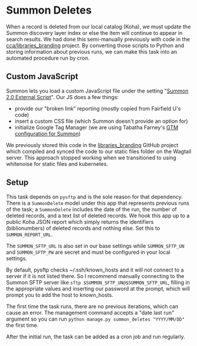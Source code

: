 # Summon Deletes

When a record is deleted from our local catalog (Koha), we must update the Summon discovery layer index or else the item will continue to appear in search results. We had done this semi-manually previously with code in the [cca/libraries_branding](https://github.com/cca/libraries_branding/tree/main/summon) project. By converting those scripts to Python and storing information about previous runs, we can make this task into an automated procedure run by cron.

## Custom JavaScript

Summon lets you load a custom JavaScript file under the setting "[Summon 2.0 External Script](https://customize.summon.serialssolutions.com/settings#Summon20ExternalScript)". Our JS does a few things:

- provide our "broken link" reporting (mostly copied from Fairfield U's code)
- insert a custom CSS file (which Summon doesn't provide an option for)
- initialize Google Tag Manager (we are using Tabatha Farney's [GTM configuration for Summon](https://github.com/tabathafarney/GoogleTagManager-Summon))

We previously stored this code in the [libraries_branding](https://github.com/cca/libraries_branding/tree/main/summon) GitHub project which compiled and synced the code to our static files folder on the Wagtail server. This approach stopped working when we transitioned to using whitenoise for static files and kubernetes.

## Setup

This task depends on `pysftp` and is the sole reason for that dependency. There is a `SummonDelete` model under this app that represents previous runs of the task; a `SummonDelete` includes the date of the run, the number of deleted records, and a text list of deleted records. We hook this app up to a public Koha JSON report which simply returns the identifiers (biblionumbers) of deleted records and nothing else. Set this to `SUMMON_REPORT_URL`.

The `SUMMON_SFTP_URL` is also set in our base settings while `SUMMON_SFTP_UN` and `SUMMON_SFTP_PW` are secret and must be configured in your local settings.

By default, pysftp checks ~/.ssh/known_hosts and it will not connect to a server if it is not listed there. So I recommend manually connecting to the Summon SFTP server like `sftp $SUMMON_SFTP_UN@$SUMMON_SFTP_URL`, filling in the appropriate values and inserting our password at the prompt, which will prompt you to add the host to known_hosts.

The first time the task runs, there are no previous iterations, which can cause an error. The management command accepts a "date last run" argument so you can run `python manage.py summon_deletes "YYYY/MM/DD"` the first time.

After the initial run, the task can be added as a cron job and run regularly.
